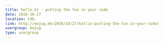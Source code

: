 ```yaml
---
title: hello.kt - putting the fun in your code
date: 2016-10-27
location: tdb.
link: http://majug.de/2016/10/27/kotlin-putting-the-fun-in-your-code/
usergroup: majug
type: usergroup
---
```

